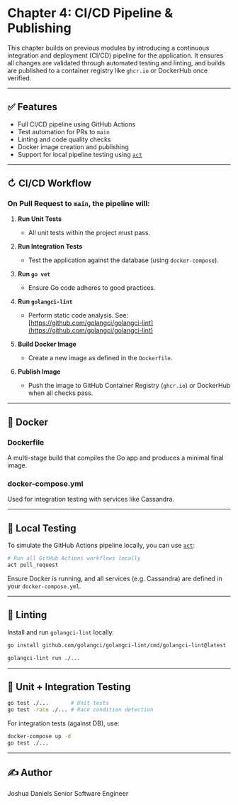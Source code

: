 # Chapter 4: CI/CD Pipeline & Publishing

This chapter builds on previous modules by introducing a continuous integration and deployment (CI/CD) pipeline for the application. It ensures all changes are validated through automated testing and linting, and builds are published to a container registry like `ghcr.io` or DockerHub once verified.

---

## ✅ Features

* Full CI/CD pipeline using GitHub Actions
* Test automation for PRs to `main`
* Linting and code quality checks
* Docker image creation and publishing
* Support for local pipeline testing using [`act`](https://github.com/nektos/act)

---

## ↻ CI/CD Workflow

### On Pull Request to `main`, the pipeline will:

1. **Run Unit Tests**

   * All unit tests within the project must pass.

2. **Run Integration Tests**

   * Test the application against the database (using `docker-compose`).

3. **Run `go vet`**

   * Ensure Go code adheres to good practices.

4. **Run `golangci-lint`**

   * Perform static code analysis. See: [https://github.com/golangci/golangci-lint](https://github.com/golangci/golangci-lint)

5. **Build Docker Image**

   * Create a new image as defined in the `Dockerfile`.

6. **Publish Image**

   * Push the image to GitHub Container Registry (`ghcr.io`) or DockerHub when all checks pass.

---

## 🐳 Docker

### Dockerfile

A multi-stage build that compiles the Go app and produces a minimal final image.

### docker-compose.yml

Used for integration testing with services like Cassandra.

---

## 🧪 Local Testing

To simulate the GitHub Actions pipeline locally, you can use [`act`](https://github.com/nektos/act):

```bash
# Run all GitHub Actions workflows locally
act pull_request
```

Ensure Docker is running, and all services (e.g. Cassandra) are defined in your `docker-compose.yml`.

---

## 🧹 Linting

Install and run `golangci-lint` locally:

```bash
go install github.com/golangci/golangci-lint/cmd/golangci-lint@latest

golangci-lint run ./...
```

---

## 🤪 Unit + Integration Testing

```bash
go test ./...       # Unit tests
go test -race ./... # Race condition detection
```

For integration tests (against DB), use:

```bash
docker-compose up -d
go test ./... 
```

---

## ✍️ Author

Joshua Daniels
Senior Software Engineer
